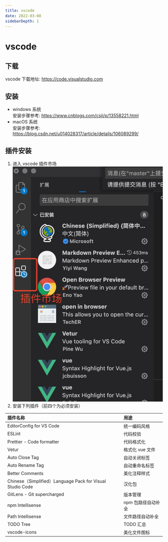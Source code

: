 ```yaml
---
title: vscode
date: 2022-03-08
sidebarDepth: 1
---
```


# vscode

## 下载

vscode 下载地址: <https://code.visualstudio.com>

## 安装

- windows 系统  
  安装步骤参考: <https://www.cnblogs.com/csji/p/13558221.html>
- macOS 系统  
  安装步骤参考: <https://blog.csdn.net/u014028317/article/details/106089299/>

## 插件安装

1. 进入 vscode 插件市场
   ![yarn install](../.vuepress/public/img/devEnvironment/vscodeImg/vscode_1.png)
2. 安装下列插件（前四个为必须安装）

| 插件名称                                                  | 用途               |
| :-------------------------------------------------------- | :----------------- |
| EditorConfig for VS Code                                  | 统一编码风格       |
| ESLint                                                    | 代码校验           |
| Prettier - Code formatter                                 | 代码格式化         |
| Vetur                                                     | 格式化 vue 文件    |
| Auto Close Tag                                            | 自动关闭标签       |
| Auto Rename Tag                                           | 自动重命名标签     |
| Better Comments                                           | 美化注释样式       |
| Chinese（Simplified）Language Pack for Visual Studio Code | 汉化包             |
| GitLens - Git supercharged                                | 版本管理           |
| npm Intellisense                                          | npm 包路径自动补全 |
| Path Intellisense                                         | 文件路径自动补全   |
| TODO Tree                                                 | TODO 汇总          |
| vscode-icons                                              | 美化文件图标       |
